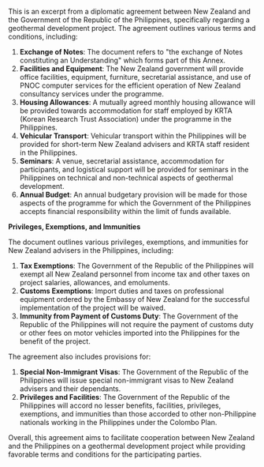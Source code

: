 This is an excerpt from a diplomatic agreement between New Zealand and the Government of the Republic of the Philippines, specifically regarding a geothermal development project. The agreement outlines various terms and conditions, including:

1. **Exchange of Notes**: The document refers to "the exchange of Notes constituting an Understanding" which forms part of this Annex.
2. **Facilities and Equipment**: The New Zealand government will provide office facilities, equipment, furniture, secretarial assistance, and use of PNOC computer services for the efficient operation of New Zealand consultancy services under the programme.
3. **Housing Allowances**: A mutually agreed monthly housing allowance will be provided towards accommodation for staff employed by KRTA (Korean Research Trust Association) under the programme in the Philippines.
4. **Vehicular Transport**: Vehicular transport within the Philippines will be provided for short-term New Zealand advisers and KRTA staff resident in the Philippines.
5. **Seminars**: A venue, secretarial assistance, accommodation for participants, and logistical support will be provided for seminars in the Philippines on technical and non-technical aspects of geothermal development.
6. **Annual Budget**: An annual budgetary provision will be made for those aspects of the programme for which the Government of the Philippines accepts financial responsibility within the limit of funds available.

**Privileges, Exemptions, and Immunities**

The document outlines various privileges, exemptions, and immunities for New Zealand advisers in the Philippines, including:

1. **Tax Exemptions**: The Government of the Republic of the Philippines will exempt all New Zealand personnel from income tax and other taxes on project salaries, allowances, and emoluments.
2. **Customs Exemptions**: Import duties and taxes on professional equipment ordered by the Embassy of New Zealand for the successful implementation of the project will be waived.
3. **Immunity from Payment of Customs Duty**: The Government of the Republic of the Philippines will not require the payment of customs duty or other fees on motor vehicles imported into the Philippines for the benefit of the project.

The agreement also includes provisions for:

1. **Special Non-Immigrant Visas**: The Government of the Republic of the Philippines will issue special non-immigrant visas to New Zealand advisers and their dependants.
2. **Privileges and Facilities**: The Government of the Republic of the Philippines will accord no lesser benefits, facilities, privileges, exemptions, and immunities than those accorded to other non-Philippine nationals working in the Philippines under the Colombo Plan.

Overall, this agreement aims to facilitate cooperation between New Zealand and the Philippines on a geothermal development project while providing favorable terms and conditions for the participating parties.